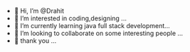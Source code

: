 - 👋 Hi, I’m @Drahit
- 👀 I’m interested in coding,designing ...
- 🌱 I’m currently learning java full stack development...
- 💞️ I’m looking to collaborate on some interesting people ...
- 🙏 thank you ...

<!---
Drahit/Drahit is a ✨ special ✨ repository because its `README.md` (this file) appears on your GitHub profile.
You can click the Preview link to take a look at your changes.
--->

